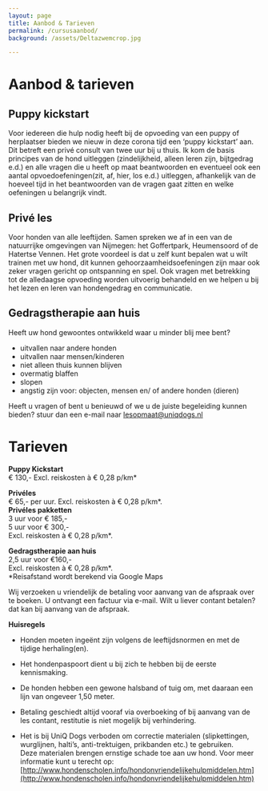 ```yaml
---
layout: page
title: Aanbod & Tarieven
permalink: /cursusaanbod/
background: /assets/Deltazwemcrop.jpg

---
```

# Aanbod & tarieven


## Puppy kickstart
Voor iedereen die hulp nodig heeft bij de opvoeding van een puppy of herplaatser bieden we nieuw in deze corona tijd een ‘puppy kickstart’ aan.
Dit betreft een privé consult van twee uur bij u thuis. Ik kom de basis principes van de hond uitleggen (zindelijkheid, alleen leren zijn, bijtgedrag e.d.) en alle vragen die u heeft op maat beantwoorden en eventueel ook een aantal opvoedoefeningen(zit, af, hier, los e.d.) uitleggen, afhankelijk van de hoeveel tijd in het beantwoorden van de vragen gaat zitten en welke oefeningen u belangrijk vindt.


## Privé les
Voor honden van alle leeftijden. Samen spreken we af in een van de natuurrijke omgevingen van Nijmegen: het Goffertpark, Heumensoord of de Hatertse Vennen.
Het grote voordeel is dat u zelf kunt bepalen wat u wilt trainen met uw hond, dit kunnen gehoorzaamheidsoefeningen zijn maar ook zeker vragen gericht op ontspanning en spel. Ook vragen met betrekking tot de alledaagse opvoeding worden uitvoerig behandeld en we helpen u bij het lezen en leren van hondengedrag en communicatie.


## Gedragstherapie aan huis

Heeft uw hond gewoontes ontwikkeld waar u minder blij mee bent? 
- uitvallen naar andere honden
- uitvallen naar mensen/kinderen
- niet alleen thuis kunnen blijven
- overmatig blaffen
- slopen
- angstig zijn voor: objecten, mensen en/ of andere honden (dieren)

Heeft u vragen of bent u benieuwd of we u de juiste begeleiding kunnen bieden? stuur dan een e-mail naar <a href="mailto:lesopmaat@uniqdogs.nl">lesopmaat@uniqdogs.nl</a>



# Tarieven

**Puppy Kickstart**  
€ 130,- Excl. reiskosten à € 0,28 p/km*

**Privéles**  
€ 65,- per uur. Excl. reiskosten à € 0,28 p/km*.  
**Privéles pakketten**  
3 uur voor € 185,-  
5 uur voor € 300,-  
Excl. reiskosten à € 0,28 p/km*.

**Gedragstherapie aan huis**  
2,5 uur voor €160,-   
Excl. reiskosten à € 0,28 p/km*.  
*Reisafstand wordt berekend via Google Maps
  
Wij verzoeken u vriendelijk de betaling voor aanvang van de afspraak over te boeken. U ontvangt een factuur via e-mail.
Wilt u liever contant betalen? dat kan bij aanvang van de afspraak.

  
   
   
**Huisregels**

- Honden moeten ingeënt zijn volgens de leeftijdsnormen en met de tijdige herhaling(en).

- Het hondenpaspoort dient u bij zich te hebben bij de eerste kennismaking.

- De honden hebben een gewone halsband of tuig om, met daaraan een lijn van ongeveer 1,50 meter.

- Betaling geschiedt altijd vooraf via overboeking of bij aanvang van de les contant, restitutie is niet mogelijk bij verhindering.

- Het is bij UniQ Dogs verboden om correctie materialen (slipkettingen, wurglijnen, halti’s, anti-trektuigen, prikbanden etc.) te gebruiken.  
Deze materialen brengen ernstige schade toe aan uw hond. Voor meer informatie kunt u terecht op: [http://www.hondenscholen.info/hondonvriendelijkehulpmiddelen.htm](http://www.hondenscholen.info/hondonvriendelijkehulpmiddelen.htm)
